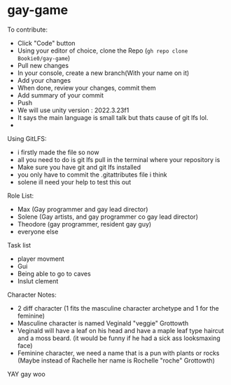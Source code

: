# gay-game

To contribute:
- Click "Code" button
- Using your editor of choice, clone the Repo (`gh repo clone Bookie0/gay-game`)
- Pull new changes
- In your console, create a new branch(With your name on it)
- Add your changes
- When done, review your changes, commit them 
- Add summary of your commit
- Push
- We will use unity version : 2022.3.23f1
- It says the main language is small talk but thats cause of git lfs lol.
- 

Using GitLFS:
- i firstly made the file so now
- all you need to do is git lfs pull in the terminal where your repository is 
- Make sure you have git and git lfs installed
- you only have to commit the .gitattributes file i think
- solene ill need your help to test this out

Role List:
- Max (Gay programmer and gay lead director)
- Solene (Gay artists, and gay programmer co gay lead director)
- Theodore (gay programmer, resident gay guy)
- everyone else

Task list
- player movment 
- Gui
- Being able to go to caves
- Inslut clement

Character Notes:
- 2 diff character (1 fits the masculine character archetype and 1 for the feminine)
- Masculine character is named Veginald "veggie" Grottowth
- Veginald will have a leaf on his head and have a maple leaf type haircut and a moss beard. (it would be funny if he had a sick ass looksmaxing face)
- Feminine character, we need a name that is a pun with plants or rocks (Maybe instead of Rachelle her name is Rochelle "roche" Grottowth)

YAY gay woo 
